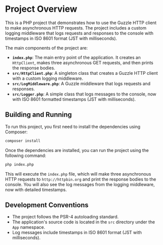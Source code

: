 # Project Overview

This is a PHP project that demonstrates how to use the Guzzle HTTP client to make asynchronous HTTP requests. The project includes a custom logging middleware that logs requests and responses to the console with timestamps in ISO 8601 format (JST with milliseconds).

The main components of the project are:

*   **`index.php`**: The main entry point of the application. It creates an `HttpClient`, makes three asynchronous GET requests, and then prints the response bodies.
*   **`src/HttpClient.php`**: A singleton class that creates a Guzzle HTTP client with a custom logging middleware.
*   **`src/LogMiddleware.php`**: A Guzzle middleware that logs requests and responses.
*   **`src/Logger.php`**: A simple class that logs messages to the console, now with ISO 8601 formatted timestamps (JST with milliseconds).

## Building and Running

To run this project, you first need to install the dependencies using Composer:

```bash
composer install
```

Once the dependencies are installed, you can run the project using the following command:

```bash
php index.php
```

This will execute the `index.php` file, which will make three asynchronous HTTP requests to `http://httpbin.org` and print the response bodies to the console. You will also see the log messages from the logging middleware, now with detailed timestamps.

## Development Conventions

*   The project follows the PSR-4 autoloading standard.
*   The application's source code is located in the `src` directory under the `App` namespace.
*   Log messages include timestamps in ISO 8601 format (JST with milliseconds).